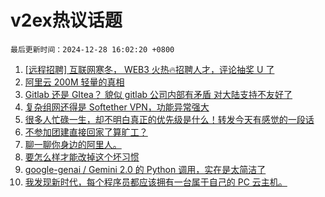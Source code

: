 # v2ex热议话题

`最后更新时间：2024-12-28 16:02:20 +0800`

1. [[远程招聘] 互联网寒冬， WEB3 火热🔥招聘人才，评论抽奖 U 了](https://www.v2ex.com/t/1100875)
1. [阿里云 200M 轻量的真相](https://www.v2ex.com/t/1100755)
1. [Gitlab 还是 GItea？ 貌似 gitlab 公司内部有矛盾 对大陆支持不友好了](https://www.v2ex.com/t/1100764)
1. [复杂组网还得是 Softether VPN，功能异常强大](https://www.v2ex.com/t/1100777)
1. [很多人忙碌一生，却不明白真正的优先级是什么！转发今天有感觉的一段话](https://www.v2ex.com/t/1100756)
1. [不参加团建直接回家了算旷工？](https://www.v2ex.com/t/1100754)
1. [聊一聊你身边的阿里人。](https://www.v2ex.com/t/1100847)
1. [要怎么样才能改掉这个坏习惯](https://www.v2ex.com/t/1100857)
1. [google-genai / Gemini 2.0 的 Python 调用，实在是太简洁了](https://www.v2ex.com/t/1100770)
1. [我发现新时代，每个程序员都应该拥有一台属于自己的 PC 云主机。](https://www.v2ex.com/t/1100751)


